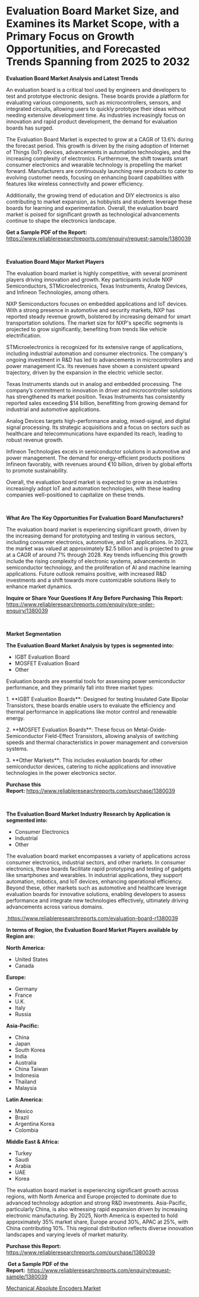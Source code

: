 <p><h1>Evaluation Board Market Size, and Examines its Market Scope, with a Primary Focus on Growth Opportunities, and Forecasted Trends Spanning from 2025 to 2032</h1></p><p><strong>Evaluation Board Market Analysis and Latest Trends</strong></p>
<p><p>An evaluation board is a critical tool used by engineers and developers to test and prototype electronic designs. These boards provide a platform for evaluating various components, such as microcontrollers, sensors, and integrated circuits, allowing users to quickly prototype their ideas without needing extensive development time. As industries increasingly focus on innovation and rapid product development, the demand for evaluation boards has surged.</p><p>The Evaluation Board Market is expected to grow at a CAGR of 13.6% during the forecast period. This growth is driven by the rising adoption of Internet of Things (IoT) devices, advancements in automation technologies, and the increasing complexity of electronics. Furthermore, the shift towards smart consumer electronics and wearable technology is propelling the market forward. Manufacturers are continuously launching new products to cater to evolving customer needs, focusing on enhancing board capabilities with features like wireless connectivity and power efficiency. </p><p>Additionally, the growing trend of education and DIY electronics is also contributing to market expansion, as hobbyists and students leverage these boards for learning and experimentation. Overall, the evaluation board market is poised for significant growth as technological advancements continue to shape the electronics landscape.</p></p>
<p><strong>Get a Sample PDF of the Report:&nbsp;</strong> <a href="https://www.reliableresearchreports.com/enquiry/request-sample/1380039?utm_campaign=1950&utm_medium=2&utm_source=Github&utm_content=ia&utm_term=11022025&utm_id=evaluation-board">https://www.reliableresearchreports.com/enquiry/request-sample/1380039</a></p>
<p>&nbsp;</p>
<p><strong>Evaluation Board Major Market Players</strong></p>
<p><p>The evaluation board market is highly competitive, with several prominent players driving innovation and growth. Key participants include NXP Semiconductors, STMicroelectronics, Texas Instruments, Analog Devices, and Infineon Technologies, among others.</p><p>NXP Semiconductors focuses on embedded applications and IoT devices. With a strong presence in automotive and security markets, NXP has reported steady revenue growth, bolstered by increasing demand for smart transportation solutions. The market size for NXP's specific segments is projected to grow significantly, benefiting from trends like vehicle electrification.</p><p>STMicroelectronics is recognized for its extensive range of applications, including industrial automation and consumer electronics. The company's ongoing investment in R&D has led to advancements in microcontrollers and power management ICs. Its revenues have shown a consistent upward trajectory, driven by the expansion in the electric vehicle sector.</p><p>Texas Instruments stands out in analog and embedded processing. The company’s commitment to innovation in driver and microcontroller solutions has strengthened its market position. Texas Instruments has consistently reported sales exceeding $14 billion, benefitting from growing demand for industrial and automotive applications.</p><p>Analog Devices targets high-performance analog, mixed-signal, and digital signal processing. Its strategic acquisitions and a focus on sectors such as healthcare and telecommunications have expanded its reach, leading to robust revenue growth.</p><p>Infineon Technologies excels in semiconductor solutions in automotive and power management. The demand for energy-efficient products positions Infineon favorably, with revenues around €10 billion, driven by global efforts to promote sustainability.</p><p>Overall, the evaluation board market is expected to grow as industries increasingly adopt IoT and automation technologies, with these leading companies well-positioned to capitalize on these trends.</p></p>
<p>&nbsp;</p>
<p><strong>What Are The Key Opportunities For Evaluation Board Manufacturers?</strong></p>
<p><p>The evaluation board market is experiencing significant growth, driven by the increasing demand for prototyping and testing in various sectors, including consumer electronics, automotive, and IoT applications. In 2023, the market was valued at approximately $2.5 billion and is projected to grow at a CAGR of around 7% through 2028. Key trends influencing this growth include the rising complexity of electronic systems, advancements in semiconductor technology, and the proliferation of AI and machine learning applications. Future outlook remains positive, with increased R&D investments and a shift towards more customizable solutions likely to enhance market dynamics.</p></p>
<p><strong>Inquire or Share Your Questions If Any Before Purchasing This Report:</strong> <a href="https://www.reliableresearchreports.com/enquiry/pre-order-enquiry/1380039?utm_campaign=1950&utm_medium=2&utm_source=Github&utm_content=ia&utm_term=11022025&utm_id=evaluation-board">https://www.reliableresearchreports.com/enquiry/pre-order-enquiry/1380039</a></p>
<p>&nbsp;</p>
<p><strong>Market Segmentation</strong></p>
<p><strong>The Evaluation Board Market Analysis by types is segmented into:</strong></p>
<p><ul><li>IGBT Evaluation Board</li><li>MOSFET Evaluation Board</li><li>Other</li></ul></p>
<p><p>Evaluation boards are essential tools for assessing power semiconductor performance, and they primarily fall into three market types: </p><p>1. **IGBT Evaluation Boards**: Designed for testing Insulated Gate Bipolar Transistors, these boards enable users to evaluate the efficiency and thermal performance in applications like motor control and renewable energy.</p><p>2. **MOSFET Evaluation Boards**: These focus on Metal-Oxide-Semiconductor Field-Effect Transistors, allowing analysis of switching speeds and thermal characteristics in power management and conversion systems.</p><p>3. **Other Markets**: This includes evaluation boards for other semiconductor devices, catering to niche applications and innovative technologies in the power electronics sector.</p></p>
<p><strong>Purchase this Report:&nbsp;</strong><a href="https://www.reliableresearchreports.com/purchase/1380039?utm_campaign=1950&utm_medium=2&utm_source=Github&utm_content=ia&utm_term=11022025&utm_id=evaluation-board">https://www.reliableresearchreports.com/purchase/1380039</a></p>
<p>&nbsp;</p>
<p><strong>The Evaluation Board Market Industry Research by Application is segmented into:</strong></p>
<p><ul><li>Consumer Electronics</li><li>Industrial</li><li>Other</li></ul></p>
<p><p>The evaluation board market encompasses a variety of applications across consumer electronics, industrial sectors, and other markets. In consumer electronics, these boards facilitate rapid prototyping and testing of gadgets like smartphones and wearables. In industrial applications, they support automation, robotics, and IoT devices, enhancing operational efficiency. Beyond these, other markets such as automotive and healthcare leverage evaluation boards for innovative solutions, enabling developers to assess performance and integrate new technologies effectively, ultimately driving advancements across various domains.</p></p>
<p><a href="https://www.reliableresearchreports.com/evaluation-board-r1380039?utm_campaign=1950&utm_medium=2&utm_source=Github&utm_content=ia&utm_term=11022025&utm_id=evaluation-board">&nbsp;https://www.reliableresearchreports.com/evaluation-board-r1380039</a></p>
<p><strong>In terms of Region, the Evaluation Board Market Players available by Region are:</strong></p>
<p>
    <p> <strong> North America: </strong>
        <ul>
            <li>United States</li>
            <li>Canada</li>
        </ul>
        </p> 
    <p> <strong> Europe: </strong>
        <ul>
            <li>Germany</li>
            <li>France</li>
            <li>U.K.</li>
            <li>Italy</li>
            <li>Russia</li>
        </ul>
        </p> 
    <p> <strong> Asia-Pacific: </strong>
        <ul>
            <li>China</li>
            <li>Japan</li>
            <li>South Korea</li>
            <li>India</li>
            <li>Australia</li>
            <li>China Taiwan</li>
            <li>Indonesia</li>
            <li>Thailand</li>
            <li>Malaysia</li>
        </ul>
        </p> 
    <p> <strong> Latin America: </strong>
        <ul>
            <li>Mexico</li>
            <li>Brazil</li>
            <li>Argentina Korea</li>
            <li>Colombia</li>
        </ul>
        </p> 
    <p> <strong> Middle East & Africa: </strong>
        <ul>
            <li>Turkey</li>
            <li>Saudi</li>
            <li>Arabia</li>
            <li>UAE</li>
            <li>Korea</li>
        </ul>
    </p>
    </p>
<p><p>The evaluation board market is experiencing significant growth across regions, with North America and Europe projected to dominate due to advanced technology adoption and strong R&D investments. Asia-Pacific, particularly China, is also witnessing rapid expansion driven by increasing electronic manufacturing. By 2025, North America is expected to hold approximately 35% market share, Europe around 30%, APAC at 25%, with China contributing 10%. This regional distribution reflects diverse innovation landscapes and varying levels of market maturity.</p></p>
<p><strong>Purchase this Report: </strong><a href="https://www.reliableresearchreports.com/purchase/1380039?utm_campaign=1950&utm_medium=2&utm_source=Github&utm_content=ia&utm_term=11022025&utm_id=evaluation-board">https://www.reliableresearchreports.com/purchase/1380039</a></p>
<p>&nbsp;<strong>Get a Sample PDF of the Report:&nbsp;&nbsp;</strong><a href="https://www.reliableresearchreports.com/enquiry/request-sample/1380039?utm_campaign=1950&utm_medium=2&utm_source=Github&utm_content=ia&utm_term=11022025&utm_id=evaluation-board">https://www.reliableresearchreports.com/enquiry/request-sample/1380039</a></p>
<p><strong></strong></p>
<p><p><a href="https://github.com/lindaopodray/Market-Research-Report-List-1/blob/main/mechanical-absolute-encoders-market.md?utm_campaign=1950&utm_medium=2&utm_source=Github&utm_content=ia&utm_term=11022025&utm_id=evaluation-board">Mechanical Absolute Encoders Market</a></p></p>